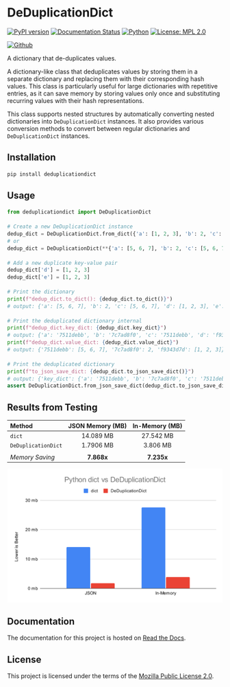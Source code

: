 # DeDuplicationDict

[![PyPI version](https://badge.fury.io/py/deduplicationdict.svg)](https://badge.fury.io/py/deduplicationdict)
[![Documentation Status](https://readthedocs.org/projects/deduplicationdict/badge/?version=release)](https://deduplicationdict.readthedocs.io/en/release/?badge=release)
[![Python](https://img.shields.io/badge/python-3.7--3.12-blue)](https://badge.fury.io/py/deduplicationdict)
[![License: MPL 2.0](https://img.shields.io/badge/License-MPL_2.0-blue.svg)](https://opensource.org/licenses/MPL-2.0)

[![Github](https://img.shields.io/badge/GitHub-Vivswan%2FDeDuplicationDict-blue)](https://github.com/Vivswan/DeDuplicationDict)

A dictionary that de-duplicates values.

A dictionary-like class that deduplicates values by storing them in a separate dictionary and replacing
them with their corresponding hash values. This class is particularly useful for large dictionaries with
repetitive entries, as it can save memory by storing values only once and substituting recurring values
with their hash representations.

This class supports nested structures by automatically converting nested dictionaries into
`DeDuplicationDict` instances. It also provides various conversion methods to convert between regular
dictionaries and `DeDuplicationDict` instances.

## Installation

```bash
pip install deduplicationdict
```

## Usage

```python
from deduplicationdict import DeDuplicationDict

# Create a new DeDuplicationDict instance
dedup_dict = DeDuplicationDict.from_dict({'a': [1, 2, 3], 'b': 2, 'c': [1, 2, 3]})
# or
dedup_dict = DeDuplicationDict(**{'a': [5, 6, 7], 'b': 2, 'c': [5, 6, 7]})

# Add a new duplicate key-value pair
dedup_dict['d'] = [1, 2, 3]
dedup_dict['e'] = [1, 2, 3]

# Print the dictionary
print(f"dedup_dict.to_dict(): {dedup_dict.to_dict()}")
# output: {'a': [5, 6, 7], 'b': 2, 'c': [5, 6, 7], 'd': [1, 2, 3], 'e': [1, 2, 3]}

# Print the deduplicated dictionary internal
print(f"dedup_dict.key_dict: {dedup_dict.key_dict}")
# output: {'a': '7511debb', 'b': '7c7ad8f0', 'c': '7511debb', 'd': 'f9343d7d', 'e': 'f9343d7d'}
print(f"dedup_dict.value_dict: {dedup_dict.value_dict}")
# output: {'7511debb': [5, 6, 7], '7c7ad8f0': 2, 'f9343d7d': [1, 2, 3]}

# Print the deduplicated dictionary
print(f"to_json_save_dict: {dedup_dict.to_json_save_dict()}")
# output: {'key_dict': {'a': '7511debb', 'b': '7c7ad8f0', 'c': '7511debb', 'd': 'f9343d7d', 'e': 'f9343d7d'}, 'value_dict': {'7511debb': [5, 6, 7], '7c7ad8f0': 2, 'f9343d7d': [1, 2, 3]}}
assert DeDuplicationDict.from_json_save_dict(dedup_dict.to_json_save_dict()).to_dict() == dedup_dict.to_dict()
```

## Results from Testing

| Method              | JSON Memory (MB) | In-Memory (MB) |
|:--------------------|:----------------:|:--------------:|
| `dict`              |    14.089 MB     |   27.542 MB    |
| `DeDuplicationDict` |    1.7906 MB     |    3.806 MB    |
|                     |                  |                |
| _Memory Saving_     |    **7.868x**    |   **7.235x**   |

[//]: # (![dict vs DeDuplicationDict]&#40;https://github.com/Vivswan/DeDuplicationDict/raw/release/docs/_static/dict_vs_DeDuplicationDict.svg&#41;)
![dict vs DeDuplicationDict](docs/_static/dict_vs_DeDuplicationDict.svg)

## Documentation

The documentation for this project is hosted on [Read the Docs](https://deduplicationdict.readthedocs.io/en/release/).

## License

This project is licensed under the terms of the [Mozilla Public License 2.0](https://opensource.org/licenses/MPL-2.0).
